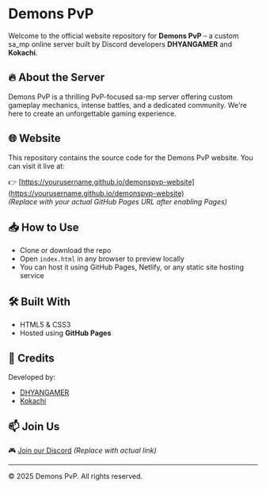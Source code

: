 # Demons PvP

Welcome to the official website repository for **Demons PvP** – a custom sa_mp online  server built by Discord developers **DHYANGAMER** and **Kokachi**.

## 🔥 About the Server

Demons PvP is a thrilling PvP-focused sa-mp server offering custom gameplay mechanics, intense battles, and a dedicated community. We're here to create an unforgettable gaming experience.

## 🌐 Website

This repository contains the source code for the Demons PvP website. You can visit it live at:

👉 [https://yourusername.github.io/demonspvp-website](https://yourusername.github.io/demonspvp-website)  
*(Replace with your actual GitHub Pages URL after enabling Pages)*

## 📥 How to Use

- Clone or download the repo
- Open `index.html` in any browser to preview locally
- You can host it using GitHub Pages, Netlify, or any static site hosting service

## 🛠 Built With

- HTML5 & CSS3
- Hosted using **GitHub Pages**

## 🤝 Credits

Developed by:
- [DHYANGAMER](#)
- [Kokachi](#)

## 📫 Join Us

🎮 [Join our Discord](#) *(Replace with actual link)*

---

© 2025 Demons PvP. All rights reserved.

